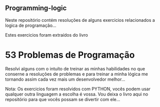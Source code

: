 ## Programming-logic
Neste repositório contém resoluções de alguns exercicios relacionados a logica de programação...

Estes exercicios foram extraídos do livro 
# 53 Problemas de Programação

Resolvi alguns com o intuíto de treinar as minhas habilidades no que conserne a resoluções de problemas e para treinar a minha lógica me tornando assim cada vez mais um desenvolvedor melhor...

Nota: Os exercicios foram resolvidos com PYTHON, vocês podem usar qualquer outra linguagem a escolha é vossa. Vou deixa o livro aqui no repositório para que vocês possam se divertir com ele...
